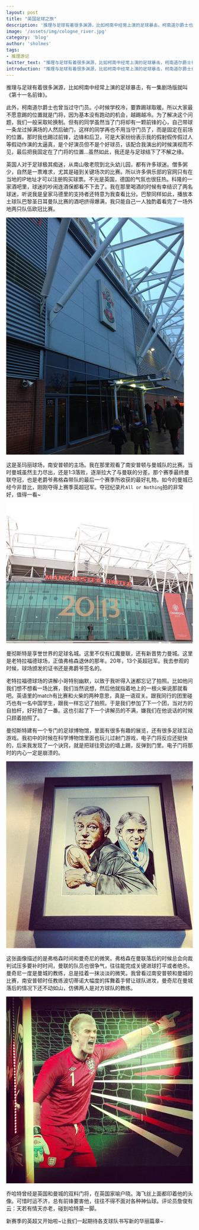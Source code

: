```yaml
---
layout: post
title: "英国足球之旅"
description: '推理与足球有着很多渊源，比如柯南中经常上演的足球暴击，柯南道尔爵士也曾当过守门员'
image: '/assets/img/cologne_river.jpg'
category: 'blog'
author: 'sholmes'
tags:
- 推理游记
twitter_text: "推理与足球有着很多渊源，比如柯南中经常上演的足球暴击，柯南道尔爵士也曾当过守门员"
introduction: "推理与足球有着很多渊源，比如柯南中经常上演的足球暴击，柯南道尔爵士也曾当过守门员"
---
```


推理与足球有着很多渊源，比如柯南中经常上演的足球暴击，有一集剧场版就叫《第十一名前锋》。

此外，柯南道尔爵士也曾当过守门员。小时候学校冷，要靠踢球取暖。所以大家最不愿意踢的位置就是门将，因为基本没有跑动的机会，越踢越冷。为了解决这个问题，我们一般采取轮换制。但有的同学虽然当了门将却有一颗前锋的心，自己带球一条龙过掉满场的人然后破门，这样的同学再也不用当守门员了，而是固定在前场的位置。那时我也踢过前锋，边锋和后卫，可是大家纷纷表示我的假射假传假过人等假动作演的太逼真，是个好演员但不是个好球员，该配合我演出的时候演视而不见，最后把我固定在了门将的位置...虽然如此，我还是与足球结下了不解之缘。

英国人对于足球极其痴迷，从南山敬老院到北头幼儿园，都有许多球迷。僧多粥少，自然是一票难求，尤其是碰到关键场次的比赛。所以许多俱乐部的官网只有在当地的IP地址才可以注册购买球票。不光是英国，德国的气氛也很狂热。科隆的一家酒吧里，球迷的吵闹连酒保都看不下去了。我在那里喝酒的时候有幸结识了两名球迷，听说我是皇家马德里的支持者还特意为我查看比分。巴黎同样如此，播放本土球队巴黎圣日耳曼队比赛的酒吧挤得爆满，我只能自己一人独酌着看完了一场外地两只队伍欧冠比赛。

![img](/assets/img/saint_mary.jpg)

这是圣玛丽球场，南安普顿的主场。我在那里观看了南安普顿与曼城队的比赛。当时曼城虽然主力尽出，还是1:3落败，逐渐拉大了与曼联的分差。那个赛季最终曼联夺冠，也是老爵爷弗格森带队的最后一个赛季所收获的最好礼物。如今的曼城已经今非昔比，刚刚夺得上赛季英超冠军。夺冠纪录片`All or Nothing`拍的非常好，值得一看~

![img](/assets/img/man_u.jpg)

曼彻斯特是享誉世界的足球名城。这里不仅有红魔曼联，还有新晋势力曼城。这里是老特拉福德球场，正值弗格森退休的那年。20年，13个英超冠军。我去参观的时候，球场颁发的证书还是弗爵爷签名的。

老特拉福德球场的讲解小哥特别幽默，以致于我听得入迷都忘记了拍照。比如他问我们想不想看一场比赛，我们当然说想，然后他就指着地上的一根火柴说那就看吧。英语里的match有比赛和火柴的两种意思，真是一语双关。跟我同行的团里碰巧也有一名中国学生，跟我一样忘记了拍照。于是我们参加了下一个团，当对方的自拍杆，好好拍了一番。这也引起了下一个讲解员的不满，嫌我们在他说话的时候只顾着拍照了。

曼彻斯特建有一个专门的足球博物馆，里面有很多有趣的展览，还有很多足球互动游戏。我初中的时候在科学博物馆里面也玩儿过射门游戏，电子门将反应还挺快的，后来我发现了一个诀窍，就是把球往旁边的墙上踢，反弹到门里。电子门将那时的内心一定是崩溃的。

![img](/assets/img/f_and_m.jpg)

这张画像描述的是弗格森时间和曼奇尼的微笑。弗格森在曼联落后的时候总会向裁判试压多要补时时间，曼联的队员也很争气，往往能完成关键进球打平或者绝杀。曼奇尼一度是曼城的教练，总是挂着一抹淡淡的微笑。我曾看过南安普顿和曼城的比赛，南安普顿时任教练波切蒂诺大幅度的挥舞着手臂让球队进攻，曼奇尼在曼城落后的情况下还不动如山，仿佛两人是对方球队的教练。

![img](/assets/img/joe.jpg)

乔哈特曾经是英国和曼城的双料门将，在英国家喻户晓。海飞丝上面都印着他的头像。可惜时运不济，总有前锋要害他，往往不得不面对各种神仙球。评论员詹俊有云：天若有情天亦老，碰到哈特蒙一脚。

新赛季的英超又开始啦~让我们一起期待各支球队书写新的华丽篇章~
